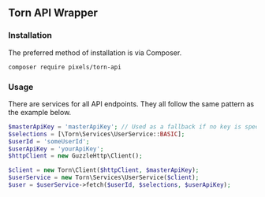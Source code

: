 ## Torn API Wrapper

### Installation
The preferred method of installation is via Composer.

    composer require pixels/torn-api
    
### Usage
There are services for all API endpoints. They all follow the same pattern as the example below.
```php
$masterApiKey = 'masterApiKey'; // Used as a fallback if no key is specified in a request
$selections = [\Torn\Services\UserService::BASIC];
$userId = 'someUserId';
$userApiKey = 'yourApiKey';
$httpClient = new GuzzleHttp\Client();

$client = new Torn\Client($httpClient, $masterApiKey);
$userService = new Torn\Services\UserService($client);
$user = $userService->fetch($userId, $selections, $userApiKey);    
```